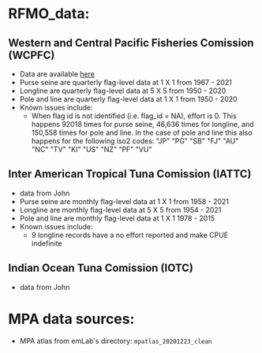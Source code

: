 
# RFMO_data:

## Western and Central Pacific Fisheries Comission (WCPFC)

- Data are available [here](https://www.wcpfc.int/public-domain)
- Purse seine are quarterly flag-level data at 1 X 1 from 1967 - 2021
- Longline are quarterly flag-level data at 5 X 5 from 1950 - 2020
- Pole and line are quarterly flag-level data at 1 X 1 from 1950 - 2020
- Known issues include:
  - When flag id is not identified (i.e. flag_id = NA), effort is 0. This happens 92018 times for purse seine, 46,636 times for longline, and 150,558 times for pole and line. In the case of pole and line this also happens for the following iso2 codes: "JP" "PG" "SB" "FJ" "AU" "NC" "TV" "KI" "US" "NZ" "PF" "VU"




## Inter American Tropical Tuna Comission (IATTC)

- data from John
- Purse seine are monthly flag-level data at 1 X 1 from 1958 - 2021
- Longline are monthly flag-level data at 5 X 5 from 1954 - 2021
- Pole and line are monthly flag-level data at 1 X 1 1978 - 2015
- Known issues include:
    - 9 longline records have a no effort reported and make CPUE indefinite


## Indian Ocean Tuna Comission (IOTC)

- data from John

# MPA data sources:
- MPA atlas from emLab's directory: `mpatlas_20201223_clean`
